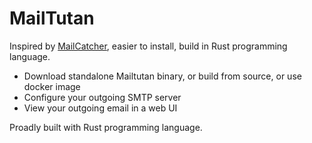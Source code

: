 MailTutan
=========

Inspired by [MailCatcher](https://mailcatcher.me/), easier to install, build in Rust programming language.

* Download standalone Mailtutan binary, or build from source, or use docker image
* Configure your outgoing SMTP server
* View your outgoing email in a web UI

Proadly built with Rust programming language.
